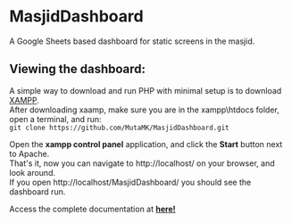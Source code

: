# MasjidDashboard

A Google Sheets based dashboard for static screens in the masjid.


## Viewing the dashboard:

A simple way to download and run PHP with minimal setup is to download [XAMPP](https://www.apachefriends.org/download.html). \
After downloading xaamp, make sure you are in the xampp\htdocs folder, open a terminal, and run: \
`git clone https://github.com/MutaMK/MasjidDashboard.git`

Open the **xampp control panel** application, and click the **Start** button next to Apache. \
That's it, now you can navigate to http://localhost/ on your browser, and look around. \
If you open http://localhost/MasjidDashboard/ you should see the dashboard run.

Access the complete documentation at [**here!**](https://docs.google.com/document/d/1qRWotrNpX5WcWQ9dc_z3Xjj4N0YxAE_c09p58YDZIzw)
